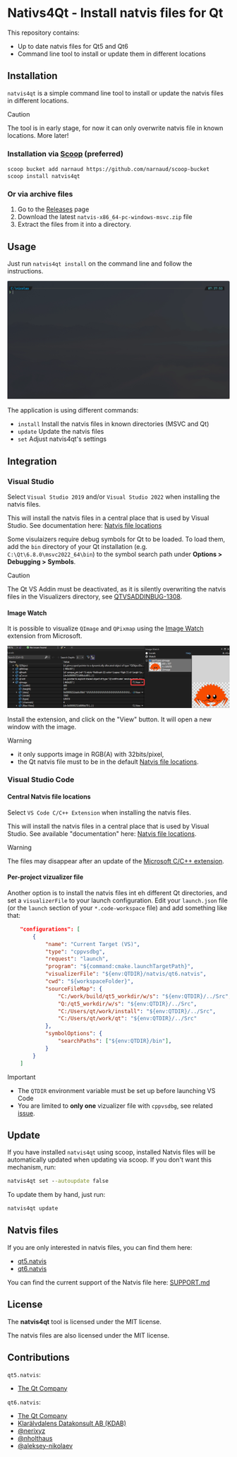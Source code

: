 # Nativs4Qt - Install natvis files for Qt

This repository contains:

- Up to date natvis files for Qt5 and Qt6
- Command line tool to install or update them in different locations

## Installation

`natvis4qt` is a simple command line tool to install or update the natvis files in different locations.

> [!CAUTION]
> The tool is in early stage, for now it can only overwrite natvis file in known locations. More later!

### Installation via [Scoop](https://scoop.sh/) (preferred)

```batch
scoop bucket add narnaud https://github.com/narnaud/scoop-bucket
scoop install natvis4qt
```

### Or via archive files

1. Go to the [Releases](https://github.com/narnaud/natvis4qt/releases) page
2. Download the latest `natvis-x86_64-pc-windows-msvc.zip` file
3. Extract the files from it into a directory.

## Usage

Just run `natvis4qt install` on the command line and follow the instructions.

![Demo](assets/demo.gif)

The application is using different commands:

- `install`  Install the natvis files in known directories (MSVC and Qt)
- `update`   Update the natvis files
- `set`      Adjust natvis4qt's settings

## Integration

### Visual Studio

Select `Visual Studio 2019` and/or `Visual Studio 2022` when installing the natvis files.

This will install the natvis files in a central place that is used by Visual Studio. See documentation here: [Natvis file locations](https://learn.microsoft.com/en-us/visualstudio/debugger/create-custom-views-of-native-objects?view=vs-2022#BKMK_natvis_location)

Some visulaizers require debug symbols for Qt to be loaded. To load them, add the `bin` directory of your Qt installation (e.g. `C:\Qt\6.8.0\msvc2022_64\bin`) to the symbol search path under **Options > Debugging > Symbols**.

> [!CAUTION]
> The Qt VS Addin must be deactivated, as it is silently overwriting the natvis files in the Visualizers directory, see [QTVSADDINBUG-1308](https://bugreports.qt.io/browse/QTVSADDINBUG-1308).

#### Image Watch

It is possible to visualize `QImage` and `QPixmap` using the [Image Watch](https://learn.microsoft.com/en-us/previous-versions/visualstudio/visual-studio-2015/debugger/image-watch/image-watch) extension from Microsoft.

![Image Watch Example](assets/image-watch.png)

Install the extension, and click on the "View" button. It will open a new window with the image.

> [!WARNING]
>
> - it only supports image in RGB(A) with 32bits/pixel,
> - the Qt natvis file must to be in the default [Natvis file locations](https://learn.microsoft.com/en-us/visualstudio/debugger/create-custom-views-of-native-objects?view=vs-2022#BKMK_natvis_location).

### Visual Studio Code

#### Central Natvis file locations

Select `VS Code C/C++ Extension` when installing the natvis files.

This will install the natvis files in a central place that is used by Visual Studio. See available "documentation" here: [Natvis file locations](https://github.com/microsoft/vscode-cpptools/issues/925#issuecomment-591483777).

> [!WARNING]
> The files may disappear after an update of the [Microsoft C/C++ extension](https://marketplace.visualstudio.com/items?itemName=ms-vscode.cpptools).

#### Per-project vizualizer file

Another option is to install the natvis files int eh different Qt directories, and set a `visualizerFile` to your launch configuration. Edit your `launch.json` file (or the `launch` section of your `*.code-workspace` file) and add something like that:

```json
    "configurations": [
        {
            "name": "Current Target (VS)",
            "type": "cppvsdbg",
            "request": "launch",
            "program": "${command:cmake.launchTargetPath}",
            "visualizerFile": "${env:QTDIR}/natvis/qt6.natvis",
            "cwd": "${workspaceFolder}",
            "sourceFileMap": {
                "C:/work/build/qt5_workdir/w/s": "${env:QTDIR}/../Src",
                "Q:/qt5_workdir/w/s": "${env:QTDIR}/../Src",
                "C:/Users/qt/work/install": "${env:QTDIR}/../Src",
                "C:/Users/qt/work/qt": "${env:QTDIR}/../Src"
            },
            "symbolOptions": {
                "searchPaths": ["${env:QTDIR}/bin"],
            }
        }
    ]
```

> [!IMPORTANT]
>
> - The `QTDIR` environment variable must be set up before launching VS Code
> - You are limited to **only one** vizualizer file with `cppvsdbg`, see related [issue](https://github.com/microsoft/vscode-cpptools/issues/10917).

## Update

If you have installed `natvis4qt` using scoop, installed Natvis files will be automatically updated when updating via scoop.
If you don't want this mechanism, run:

```cmd
natvis4qt set --autoupdate false
```

To update them by hand, just run:

```cmd
natvis4qt update
```

## Natvis files

If you are only interested in natvis files, you can find them here:

- [qt5.natvis](https://github.com/narnaud/natvis4qt/blob/main/natvis/qt5.natvis)
- [qt6.natvis](https://github.com/narnaud/natvis4qt/blob/main/natvis/qt6.natvis)

You can find the current support of the Natvis file here: [SUPPORT.md](SUPPORT.md)

## License

The **natvis4qt** tool is licensed under the MIT license.

The natvis files are also licensed under the MIT license.

## Contributions

`qt5.natvis`:

- [The Qt Company](https://www.qt.io/)

`qt6.natvis`:

- [The Qt Company](https://www.qt.io/)
- [Klarälvdalens Datakonsult AB (KDAB)](https://www.kdab.com/)
- [@nerixyz](https://github.com/Nerixyz)
- [@nholthaus](https://github.com/nholthaus)
- [@aleksey-nikolaev](https://github.com/aleksey-nikolaev)
